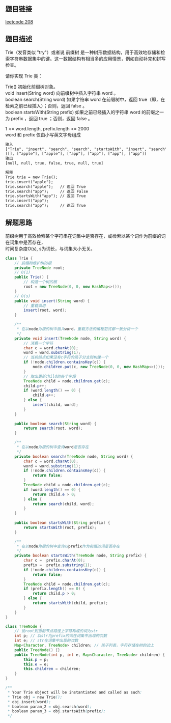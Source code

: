 ## 题目链接

[leetcode 208](https://leetcode.cn/problems/implement-trie-prefix-tree/)

## 题目描述

Trie（发音类似 "try"）或者说 前缀树 是一种树形数据结构，用于高效地存储和检索字符串数据集中的键。这一数据结构有相当多的应用情景，例如自动补完和拼写检查。  

请你实现 Trie 类：  

Trie() 初始化前缀树对象。  
void insert(String word) 向前缀树中插入字符串 word 。  
boolean search(String word) 如果字符串 word 在前缀树中，返回 true（即，在检索之前已经插入）；否则，返回 false 。  
boolean startsWith(String prefix) 如果之前已经插入的字符串 word 的前缀之一为 prefix ，返回 true ；否则，返回 false 。  

1 <= word.length, prefix.length <= 2000  
word 和 prefix 仅由小写英文字母组成  

```html
输入
["Trie", "insert", "search", "search", "startsWith", "insert", "search"]
[[], ["apple"], ["apple"], ["app"], ["app"], ["app"], ["app"]]
输出
[null, null, true, false, true, null, true]

解释
Trie trie = new Trie();
trie.insert("apple");
trie.search("apple");   // 返回 True
trie.search("app");     // 返回 False
trie.startsWith("app"); // 返回 True
trie.insert("app");
trie.search("app");     // 返回 True
```

## 解题思路

前缀树用于高效检索某个字符串在词集中是否存在，或检索以某个词作为前缀的词在词集中是否存在，  
时间复杂度O(s), s为词长，与词集大小无关。  

```JAVA
class Trie {
    // 前缀树维护树的根
    private TreeNode root;
    // O(1)
    public Trie() {
        // 构造一个树的根
        root = new TreeNode(0, 0, new HashMap<>());
    }
    // O(s)
    public void insert(String word) {
        // 重载调用
        insert(root, word);
    }

    /**
     * 在以node为根的树中插入word，重载方法的编程范式都一致分析一个
     */
    private void insert(TreeNode node, String word) {
        // 消费一个字符
        char c = word.charAt(0);
        word = word.substring(1);
        // 当前结点如果没有c字符的孩子分支则构建一个
        if (!node.children.containsKey(c)) {
            node.children.put(c, new TreeNode(0, 0, new HashMap<>()));
        }
        // 取出更新child的各个字段
        TreeNode child = node.children.get(c);
        child.p++;
        if (word.length() == 0) {
            child.e++;
        } else {
            insert(child, word);
        }
    }
    
    public boolean search(String word) {
        return search(root, word);
    }

    /**
     * 在以node为根的树中查询word是否存在
     */
    private boolean search(TreeNode node, String word) {
        char c = word.charAt(0);
        word = word.substring(1);
        if (!node.children.containsKey(c)) {
            return false;
        }
        TreeNode child = node.children.get(c);
        if (word.length() == 0) {
            return child.e > 0;
        } else {
            return search(child, word);
        }
    }
    
    public boolean startsWith(String prefix) {
        return startsWith(root, prefix);
    }

    /**
     * 在以node为根的树中查询以prefix作为前缀的词是否存在
     */
    private boolean startsWith(TreeNode node, String prefix) {
        char c =  prefix.charAt(0);
        prefix =  prefix.substring(1);
        if (!node.children.containsKey(c)) {
            return false;
        }
        TreeNode child = node.children.get(c);
        if (prefix.length() == 0) {
            return child.p > 0;
        } else {
            return startsWith(child, prefix);
        }
    }
}

class TreeNode {
    // 设root到当前节点路径上字符构成的词为str
    int p; // 以str为prefix的词在词集中出现的次数
    int e; // str在词集中出现的次数
    Map<Character, TreeNode> children; // 孩子列表，字符存储在树的边上
    public TreeNode() {}
    public TreeNode(int p, int e, Map<Character, TreeNode> children) {
        this.p = p;
        this.e = e;
        this.children = children;
    }
}

/**
 * Your Trie object will be instantiated and called as such:
 * Trie obj = new Trie();
 * obj.insert(word);
 * boolean param_2 = obj.search(word);
 * boolean param_3 = obj.startsWith(prefix);
 */
```

